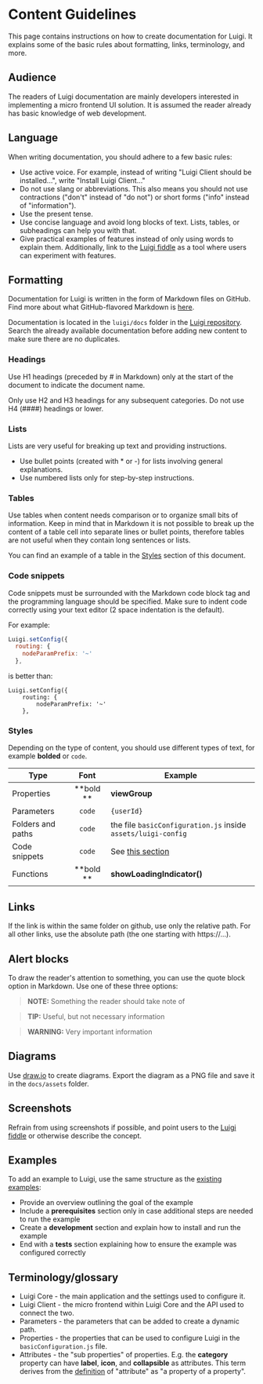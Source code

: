 # Content Guidelines

This page contains instructions on how to create documentation for Luigi. It explains some of the basic rules about formatting, links, terminology, and more.  

## Audience

The readers of Luigi documentation are mainly developers interested in implementing a micro frontend UI solution. It is assumed the reader already has basic knowledge of web development.

## Language

When writing documentation, you should adhere to a few basic rules:
- Use active voice. For example, instead of writing "Luigi Client should be installed...", write "Install Luigi Client..."
- Do not use slang or abbreviations. This also means you should not use contractions ("don't" instead of "do not") or short forms ("info" instead of "information").
- Use the present tense. 
- Use concise language and avoid long blocks of text. Lists, tables, or subheadings can help you with that.
- Give practical examples of features instead of only using words to explain them. Additionally, link to the [Luigi fiddle](https://fiddle.luigi-project.io/) as a tool where users can experiment with features. 

## Formatting

Documentation for Luigi is written in the form of Markdown files on GitHub. Find more about what GitHub-flavored Markdown is [here](https://github.github.com/gfm). 

Documentation is located in the `luigi/docs` folder in the [Luigi repository](https://github.com/SAP/luigi). Search the already available documentation before adding new content to make sure there are no duplicates. 

### Headings

Use H1 headings (preceded by # in Markdown) only at the start of the document to indicate the document name.

Only use H2 and H3 headings for any subsequent categories. Do not use H4 (####) headings or lower.

### Lists

Lists are very useful for breaking up text and providing instructions. 

- Use bullet points (created with * or -) for lists involving general explanations.
- Use numbered lists only for step-by-step instructions. 
 
### Tables 

Use tables when content needs comparison or to organize small bits of information. Keep in mind that in Markdown it is not possible to break up the content of a table cell into separate lines or bullet points, therefore tables are not useful when they contain long sentences or lists. 

You can find an example of a table in the [Styles](#styles) section of this document. 

### Code snippets 

Code snippets must be surrounded with the Markdown code block tag and the programming language should be specified. Make sure to indent code correctly using your text editor (2 space indentation is the default). 

For example:

```javascript
Luigi.setConfig({
  routing: {
    nodeParamPrefix: '~'
  },
```

is better than:

```
Luigi.setConfig({
    routing: {
        nodeParamPrefix: '~'
    },
```

### Styles

Depending on the type of content, you should use different types of text, for example **bolded** or `code`. 

|     Type           |      Font          |    Example    |
|--------------------|:------------------:|---------------|
| Properties         |      **bold **     | **viewGroup** |
| Parameters         |      `code`        | `{userId}`    |
| Folders and paths  |      `code`        | the file `basicConfiguration.js` inside `assets/luigi-config`|
| Code snippets      |      `code`        | See [this section](#code-snippets) |
| Functions          |      **bold **     | **showLoadingIndicator()** |

## Links

If the link is within the same folder on github, use only the relative path. For all other links, use the absolute path (the one starting with https://...).

## Alert blocks

To draw the reader's attention to something, you can use the quote block option in Markdown. Use one of these three options:

>**NOTE:** Something the reader should take note of

>**TIP:** Useful, but not necessary information 

>**WARNING:** Very important information 

## Diagrams 

Use [draw.io](https://draw.io) to create diagrams. Export the diagram as a PNG file and save it in the `docs/assets` folder.

## Screenshots

Refrain from using screenshots if possible, and point users to the [Luigi fiddle](https://fiddle.luigi-project.io/) or otherwise describe the concept. 

## Examples

To add an example to Luigi, use the same structure as the [existing examples](https://github.com/SAP/luigi/tree/master/core/examples):

- Provide an overview outlining the goal of the example
- Include a **prerequisites** section only in case additional steps are needed to run the example 
- Create a **development** section and explain how to install and run the example
- End with a **tests** section explaining how to ensure the example was configured correctly 

## Terminology/glossary 

* Luigi Core - the main application and the settings used to configure it. 
* Luigi Client - the micro frontend within Luigi Core and the API used to connect the two. 
* Parameters - the parameters that can be added to create a dynamic path.
* Properties - the properties that can be used to configure Luigi in the `basicConfiguration.js` file. 
* Attributes - the "sub properties" of properties. E.g. the **category** property can have **label**, **icon**, and **collapsible** as attributes. This term derives from the [definition](https://en.wikipedia.org/wiki/Attribute_%28computing%29) of "attribute" as "a property of a property". 

